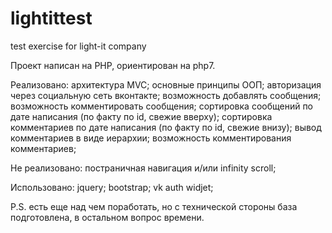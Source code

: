 # lightittest
test exercise for light-it company

Проект написан на PHP, ориентирован на php7.

Реализовано:
архитектура MVC;
основные принципы ООП;
авторизация через социальную сеть вконтакте;
возможность добавлять сообщения;
возможность комментировать сообщения;
сортировка сообщений по дате написания (по факту по id, свежие вверху);
сортировка комментариев по дате написания (по факту по id, свежие внизу);
вывод комментариев в виде иерархии;
возможность комментирования комментариев;

Не реализовано:
постраничная навигация и/или infinity scroll;

Использовано:
jquery;
bootstrap;
vk auth widjet;

P.S. есть еще над чем поработать, но с технической стороны база подготовлена,
в остальном вопрос времени.
